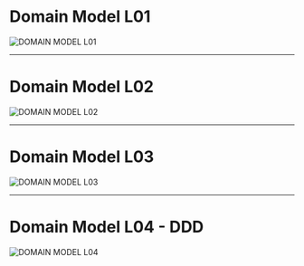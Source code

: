# Domain Model L01

![DOMAIN MODEL L01](/svg/Domain_Model_L01.svg)

---

# Domain Model L02

![DOMAIN MODEL L02](/svg/Domain_Model_L02.svg)

---

# Domain Model L03

![DOMAIN MODEL L03](/svg/Domain_Model_L03.svg)

---

# Domain Model L04 - DDD

![DOMAIN MODEL L04](/svg/Domain_Model_L04_DDD.svg)